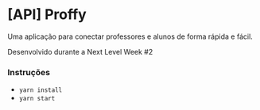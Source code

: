 # [API] Proffy

Uma aplicação para conectar professores e alunos de forma rápida e fácil.

Desenvolvido durante a Next Level Week #2

### Instruções
- `yarn install`
- `yarn start`